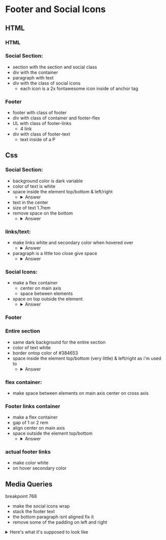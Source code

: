 # Footer and Social Icons

## HTML

<h3>HTML</h3>

### Social Section:

- section with the section and social class
- div with the container
- paragraph with text
- div with the class of social icons
  - each icon is a 2x fontawesome icon inside of anchor tag

### Footer

- footer with class of footer
- div with class of container and footer-flex
- UL with class of footer-links
  - 4 link
- div with class of footer-text
  - text inside of a P

## Css

### Social Section:

- background color is dark variable
- color of text is white
- space inside the element top/bottom & left/right
  - <details> 
      <summary>Answer</summary>
      
      ```css
      padding: 6rem 2rem;
      ```
    </details>
- text in the center
- size of text 1.7rem
- remove space on the bottom
  - <details> 
      <summary>Answer</summary>
      
      ```css
      margin-bottom:0;
      ```
    </details>

### links/text:

- make links white and secondary color when hovered over
  - <details> 
      <summary>Answer</summary>
      
      ```css
      .social a {
          color:#fff
      }
      .social a:hover{
          color: var(--secondary-color)
      }
      ```
    </details>
- paragraph is a little too close give space
  - <details> 
      <summary>Answer</summary>
      
      ```css
      margin-bottom: 2rem;
      ```
    </details>

### Social Icons:

- make a flex container
  - center on main axis
  - space between elements
- space on top outside the element
  - <details> 
      <summary>Answer</summary>
      
      ```css
      margin-top: 2rem;
      ```
    </details>

### Footer

### Entire section

- same dark background for the entire section
- color of text white
- border ontop color of #384653
- space inside the element top/bottom (very little) & left/right as i'm used to
  - <details> 
      <summary>Answer</summary>
      
      ```css
      padding: 0.5rem 2rem;
      ```
    </details>

### flex container:

- make space between elements on main axis center on cross axis

### Footer links container

- make a flex container
- gap of 1 or 2 rem
- align center on main axis
- space outside the element top/bottom
  - <details> 
      <summary>Answer</summary>
      
      ```css
      margin: 2rem 0;
      ```
    </details>

### actual footer links

- make color white
- on hover secondary color

## Media Queries

breakpoint 768

- make the social icons wrap
- stack the footer text
- the bottom paragraph isnt aligned fix it
- remove some of the padding on left and right

<details> 
<summary> Here's what it's supposed to look like</summary>

![picture of section](./13.%20Footer%20and%20Social.png)

</details>
